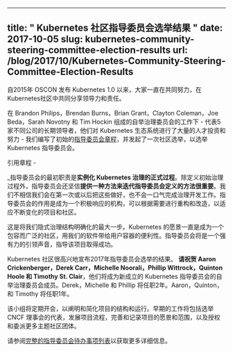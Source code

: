 <!--
---
title: " Kubernetes Community Steering Committee Election Results "
date: 2017-10-05
slug: kubernetes-community-steering-committee-election-results
url: /blog/2017/10/Kubernetes-Community-Steering-Committee-Election-Results
---
-->
---
title: " Kubernetes 社区指导委员会选举结果 "
date: 2017-10-05
slug: kubernetes-community-steering-committee-election-results
url: /blog/2017/10/Kubernetes-Community-Steering-Committee-Election-Results
---
<!--
Beginning with the announcement of Kubernetes 1.0 at OSCON in 2015, there has been a concerted effort to share the power and burden of leadership across the Kubernetes community.  
-->
自2015年 OSCON 发布 Kubernetes 1.0 以来，大家一直在共同努力，在Kubernetes社区中共同分享领导力和责任。

<!--
With the work of the Bootstrap Governance Committee, consisting of Brandon Philips, Brendan Burns, Brian Grant, Clayton Coleman, Joe Beda, Sarah Novotny and Tim Hockin - a cross section of long-time leaders representing 5 different companies with major investments of talent and effort in the Kubernetes Ecosystem - we wrote an initial [Steering Committee Charter](https://github.com/kubernetes/steering/blob/master/charter.md) and launched a community wide election to seat a Kubernetes Steering Committee.   
-->
在 Brandon Philips，Brendan Burns，Brian Grant，Clayton Coleman，Joe Beda，Sarah Novotny 和 Tim Hockin 组成的自举治理委员会的工作下 - 代表5家不同公司的长期领导者，他们对 Kubernetes 生态系统进行了大量的人才投资和努力 - 我们编写了初始的[指导委员会章程](https://github.com/kubernetes/steering/blob/master/charter.md)，并发起了一次社区选举，以选举 Kubernetes 指导委员会。

<!--
To quote from the Charter -  
-->
引用章程 -

<!--
_The initial role of the steering committee is to **instantiate the formal process for Kubernetes governance**. In addition to defining the initial governance process, the bootstrap committee strongly believes that **it is important to provide a means for iterating** the processes defined by the steering committee. We do not believe that we will get it right the first time, or possibly ever, and won’t even complete the governance development in a single shot. The role of the steering committee is to be a live, responsive body that can refactor and reform as necessary to adapt to a changing project and community._  
-->
_指导委员会的最初职责是**实例化 Kubernetes 治理的正式过程**。除定义初始治理过程外，指导委员会还坚信**提供一种方法来迭代指导委员会定义的方法很重要**。我们不相信我们会在第一次或以后把这些做好，也不会一口气完成治理开发工作。指导委员会的作用是成为一个积极响应的机构，可以根据需要进行重构和改造，以适应不断变化的项目和社区。

<!--
This is our largest step yet toward making an implicit governance structure explicit. Kubernetes vision has been one of an inclusive and broad community seeking to build software which empowers our users with the portability of containers. The Steering Committee will be a strong leadership voice guiding the project toward success.  
-->
这是将我们隐式治理结构明确化的最大一步。Kubernetes 的愿景一直是成为一个包容而广泛的社区，用我们的软件带给用户容器的便利性。指导委员会将是一个强有力的引领声音，指导该项目取得成功。

<!--
The Kubernetes Community is pleased to announce the results of the 2017 Steering Committee Elections. **Please congratulate Aaron Crickenberger, Derek Carr, Michelle Noorali, Phillip Wittrock, Quinton Hoole and Timothy St. Clair** , who will be joining the members of the Bootstrap Governance committee on the newly formed Kubernetes Steering Committee. Derek, Michelle, and Phillip will serve for 2 years. Aaron, Quinton, and Timothy will serve for 1 year.  
-->
Kubernetes 社区很高兴地宣布2017年指导委员会选举的结果。 **请祝贺 Aaron Crickenberger，Derek Carr，Michelle Noorali，Phillip Wittrock，Quinton Hoole 和 Timothy St. Clair**，他们将成为新成立的 Kubernetes 指导委员会的自举治理委员会成员。Derek，Michelle 和 Phillip 将任职2年。Aaron，Quinton，和 Timothy 将任职1年。

<!--
This group will meet regularly in order to clarify and streamline the structure and operation of the project. Early work will include electing a representative to the CNCF Governing Board, evolving project processes, refining and documenting the vision and scope of the project, and chartering and delegating to more topical community groups.   
-->
该小组将定期开会，以阐明和简化项目的结构和运行。早期的工作将包括选举 CNCF 理事会的代表，发展项目流程，完善和记录项目的愿景和范围，以及授权和委派更多主题社区团体。

<!--
Please see [the full Steering Committee backlog](https://github.com/kubernetes/steering/blob/master/backlog.md) for more details.
-->
请参阅[完整的指导委员会待办事项列表](https://github.com/kubernetes/steering/blob/master/backlog.md)以获取更多详细信息。
